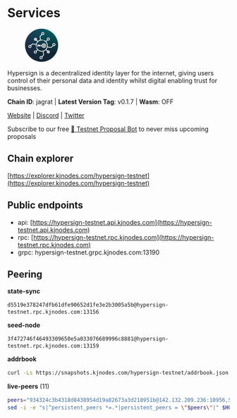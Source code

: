 # Services

<figure><img src="https://raw.githubusercontent.com/kj89/cosmos-images/main/logos/hypersign.png" alt=""><figcaption></figcaption></figure>

Hypersign is a decentralized identity layer for the internet, giving  users control of their personal data and identity whilst digital  enabling trust for businesses.

**Chain ID**: jagrat | **Latest Version Tag**: v0.1.7 | **Wasm**: OFF

[Website](https://hypersign.id) | [Discord](https://discord.gg/DmuUjMrHVw) | [Twitter](https://twitter.com/hypersignchain)



Subscribe to our free [🤖 Testnet Proposal Bot](https://t.me/kjnodes_testnet_proposal_bot) to never miss upcoming proposals


## Chain explorer
[https://explorer.kjnodes.com/hypersign-testnet](https://explorer.kjnodes.com/hypersign-testnet)

## Public endpoints

* api: [https://hypersign-testnet.api.kjnodes.com](https://hypersign-testnet.api.kjnodes.com)
* rpc: [https://hypersign-testnet.rpc.kjnodes.com](https://hypersign-testnet.rpc.kjnodes.com)
* grpc: hypersign-testnet.grpc.kjnodes.com:13190

## Peering

**state-sync**

```text
d5519e378247dfb61dfe90652d1fe3e2b3005a5b@hypersign-testnet.rpc.kjnodes.com:13156
```

**seed-node**

```text
3f472746f46493309650e5a033076689996c8881@hypersign-testnet.rpc.kjnodes.com:13159
```

**addrbook**
```bash
curl -Ls https://snapshots.kjnodes.com/hypersign-testnet/addrbook.json > $HOME/.hid-node/config/addrbook.json
```

**live-peers** (11)
```bash
peers="934324c3b4318d8438954d19a82673a3d218951b@142.132.209.236:10956,54f5df8d6516ead7099191776d9ee2048e0ec947@95.214.53.46:26656,ec5127072c252f7246fb66f7e7762423a23ff6bd@154.12.228.93:31656,610843eda2f0388cb8e75917e8c1f63350bd3bd1@154.26.131.130:16656,28fa150b5a843c9bdf2889f31f4ff8ac75c17be9@185.196.20.153:26656,e8e764fa9ecc5727038099205798520c547d7019@51.178.65.184:25656,56615e02aa90e35a20a1fc4c46e78bb00956f07b@192.118.76.199:26681,0c6758a3f4554bbc67da73993bbb697764c5c534@38.242.142.227:26656,bd2ae9f1c42183104719f7c44be078bb7d282a61@65.109.92.241:11056,d7c9b9a3c3a6c5f4ccdfb37a8358755b277271c1@3.110.226.164:26656,d5519e378247dfb61dfe90652d1fe3e2b3005a5b@65.109.68.190:13156"
sed -i -e "s|^persistent_peers *=.*|persistent_peers = \"$peers\"|" $HOME/.hid-node/config/config.toml
```
